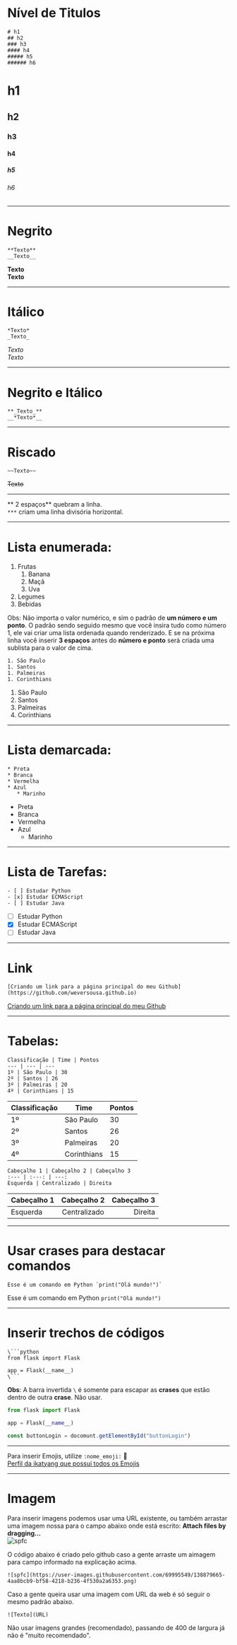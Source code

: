# Nível de Titulos
```
# h1
## h2
### h3
#### h4
##### h5
###### h6
```
# h1
## h2
### h3
#### h4
##### h5
###### h6
***

# Negrito
```
**Texto**
__Texto__
```
**Texto**  
__Texto__

***

# Itálico
```
*Texto*
_Texto_
```
*Texto*  
_Texto_

***

# Negrito e Itálico
```
**_Texto_**
__*Texto*__
```

***

# Riscado
```
~~Texto~~
```
~~Texto~~

***

** 2 espaços** quebram a linha.  
`***` criam uma linha divisória horizontal.

***

# Lista **enumerada**:
1. Frutas
   1. Banana
   2. Maçã
   3. Uva 
2. Legumes
3. Bebidas

Obs: Não importa o valor numérico, e sim o padrão de **um número e um ponto**. O padrão sendo seguido mesmo que você insira tudo como número 1, ele vai criar uma lista ordenada quando renderizado. E se na próxima linha você inserir **3 espaços** antes do **número e ponto** será criada uma sublista para o valor de cima.  
```
1. São Paulo
1. Santos
1. Palmeiras
1. Corinthians
```
1. São Paulo
1. Santos
1. Palmeiras
1. Corinthians

***

# Lista **demarcada**:
```
* Preta
* Branca
* Vermelha
* Azul
   * Marinho
```
* Preta
* Branca
* Vermelha
* Azul
   * Marinho

***

# Lista de Tarefas:
```
- [ ] Estudar Python
- [x] Estudar ECMAScript
- [ ] Estudar Java
```
- [ ] Estudar Python
- [x] Estudar ECMAScript
- [ ] Estudar Java

***

# Link
```
[Criando um link para a página principal do meu Github](https://github.com/weversousa.github.io)
```
[Criando um link para a página principal do meu Github](https://github.com/weversousa.github.io)

***

# Tabelas:
```
Classificação | Time | Pontos
--- | --- | ---
1º | São Paulo | 30
2º | Santos | 26
3º | Palmeiras | 20
4º | Corinthians | 15
```
Classificação | Time | Pontos
--- | --- | ---
1º | São Paulo | 30
2º | Santos | 26
3º | Palmeiras | 20
4º | Corinthians | 15

```
Cabeçalho 1 | Cabeçalho 2 | Cabeçalho 3
:--- | :---: | ---:
Esquerda | Centralizado | Direita
```
Cabeçalho 1 | Cabeçalho 2 | Cabeçalho 3
:--- | :---: | ---:
Esquerda | Centralizado | Direita

***

# Usar crases para destacar comandos
```
Esse é um comando em Python `print("Olá mundo!")`
```
Esse é um comando em Python `print("Olá mundo!")`

***

# Inserir trechos de códigos
```
\```python
from flask import Flask

app = Flask(__name__)
\```
```
**Obs**: A barra invertida `\` é somente para escapar as **crases** que estão dentro de outra **crase**. Não usar.  
```python
from flask import Flask

app = Flask(__name__)
```

```javascript
const buttonLogin = docomunt.getElementById("buttonLogin")
```

***
Para inserir Emojis, utilize `:nome_emoji:` 🖖  
[Perfil da ikatyang que possui todos os Emojis](https://github.com/ikatyang/emoji-cheat-sheet)

***

# Imagem
Para inserir imagens podemos usar uma URL existente, ou também arrastar uma imagem nossa para o campo abaixo onde está escrito: **Attach files by dragging...**  
![spfc](https://user-images.githubusercontent.com/69995549/138879665-4aa8bcb9-bf58-4218-b236-4f530a2a6353.png)  

O código abaixo é criado pelo github caso a gente arraste um aimagem para campo informado na explicação acima.
```
![spfc](https://user-images.githubusercontent.com/69995549/138879665-4aa8bcb9-bf58-4218-b236-4f530a2a6353.png)
```

Caso a gente queira usar uma imagem com URL da web é só seguir o mesmo padrão abaixo.
```
![Texto](URL)
```

Não usar imagens grandes (recomendado), passando de 400 de largura já não é "muito recomendado".
